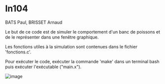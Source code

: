 # In104
BATS Paul,
BRISSET Arnaud

Le but de ce code est de simuler le comportement d'un banc de poissons et de le représenter dans une fenêtre graphique. 

Les fonctions utiles à la simulation sont contenues dans le fichier 'fonctions.c'.

Pour exécuter le code, exécuter la commande 'make' dans un terminal bash puis exécuter l'exécutable ("main.x").

![image](https://github.com/user-attachments/assets/acf27874-c1cd-46b1-8c16-a9f67ceb7a04)

